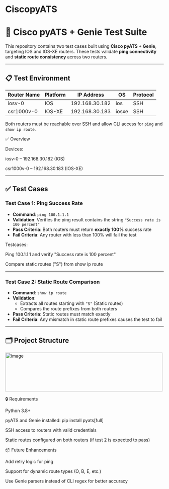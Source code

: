 # CiscopyATS

# 🔧 Cisco pyATS + Genie Test Suite

This repository contains two test cases built using **Cisco pyATS + Genie**, targeting IOS and IOS-XE routers. These tests validate **ping connectivity** and **static route consistency** across two routers.

---

## 📋 Test Environment

| Router Name   | Platform | IP Address      | OS     | Protocol |
|---------------|----------|------------------|--------|----------|
| iosv-0        | IOS      | 192.168.30.182    | ios    | SSH      |
| csr1000v-0    | IOS-XE   | 192.168.30.183    | iosxe  | SSH      |

Both routers must be reachable over SSH and allow CLI access for `ping` and `show ip route`.

✅ Overview

Devices:

iosv-0 – 192.168.30.182 (IOS)

csr1000v-0 – 192.168.30.183 (IOS-XE)


---

## ✅ Test Cases

### **Test Case 1: Ping Success Rate**

- **Command**: `ping 100.1.1.1`
- **Validation**: Verifies the ping result contains the string `"Success rate is 100 percent"`
- **Pass Criteria**: Both routers must return **exactly 100%** success rate
- **Fail Criteria**: Any router with less than 100% will fail the test

Testcases:

Ping 100.1.1.1 and verify "Success rate is 100 percent"

Compare static routes ("S") from show ip route

---

### **Test Case 2: Static Route Comparison**

- **Command**: `show ip route`
- **Validation**:
  - Extracts all routes starting with `"S"` (Static routes)
  - Compares the route prefixes from both routers
- **Pass Criteria**: Static routes must match exactly
- **Fail Criteria**: Any mismatch in static route prefixes causes the test to fail

---

## 🗂 Project Structure

<img width="500" height="124" alt="image" src="https://github.com/user-attachments/assets/3b04677c-b76e-4fb5-97c8-8fb7a0468f7b" />

🔒 Requirements

Python 3.8+

pyATS and Genie installed: pip install pyats[full]

SSH access to routers with valid credentials

Static routes configured on both routers (if test 2 is expected to pass)

📦 Future Enhancements

Add retry logic for ping

Support for dynamic route types (O, B, E, etc.)

Use Genie parsers instead of CLI regex for better accuracy


